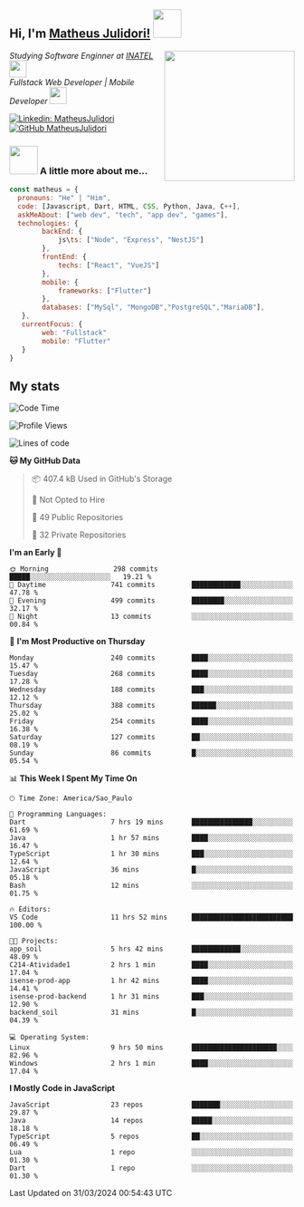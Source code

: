 <h2> Hi, I'm <a href="https://matheusjulidori.github.io" target="_blank">Matheus Julidori!</a> <img src="https://media.giphy.com/media/12oufCB0MyZ1Go/giphy.gif" width="50"></h2>
<img align='right' src="https://media.giphy.com/media/3oKIPnAiaMCws8nOsE/giphy.gif" width="230" height="auto">
<p><em>Studying Software Enginner at <a href="http://www.inatel.br" target="_blank">INATEL</a><img src="https://media.giphy.com/media/fYSnHlufseco8Fh93Z/giphy.gif" width="30"></br>
  Fullstack Web Developer | Mobile Developer <img src="https://media.giphy.com/media/WUlplcMpOCEmTGBtBW/giphy.gif" width="30">
</em></p>

[![Linkedin: MatheusJulidori](https://img.shields.io/badge/-MatheusJulidori-blue?style=flat-square&logo=Linkedin&logoColor=white&link=https://www.linkedin.com/in/MatheusJulidori/)](https://www.linkedin.com/in/MatheusJulidori/)
[![GitHub MatheusJulidori](https://img.shields.io/github/followers/matheusjulidori?label=follow&style=social)](https://github.com/MatheusJulidori)


### <img src="https://media.giphy.com/media/VgCDAzcKvsR6OM0uWg/giphy.gif" width="50"> A little more about me...  

```javascript
const matheus = {
  pronouns: "He" | "Him",
  code: [Javascript, Dart, HTML, CSS, Python, Java, C++],
  askMeAbout: ["web dev", "tech", "app dev", "games"],
  technologies: {
        backEnd: {
            js\ts: ["Node", "Express", "NestJS"]
        },
        frontEnd: {
            techs: ["React", "VueJS"]
        },
        mobile: {
            frameworks: ["Flutter"]
        },
        databases: ["MySql", "MongoDB","PostgreSQL","MariaDB"],
   },
   currentFocus: {
        web: "Fullstack"
        mobile: "Flutter"
   }
}
```
<h2>My stats</h2>

<!--START_SECTION:waka-->
![Code Time](http://img.shields.io/badge/Code%20Time-553%20hrs%2051%20mins-blue)

![Profile Views](http://img.shields.io/badge/Profile%20Views-1-blue)

![Lines of code](https://img.shields.io/badge/From%20Hello%20World%20I%27ve%20Written-6.5%20million%20lines%20of%20code-blue)

**🐱 My GitHub Data** 

> 📦 407.4 kB Used in GitHub's Storage 
 > 
> 🚫 Not Opted to Hire
 > 
> 📜 49 Public Repositories 
 > 
> 🔑 32 Private Repositories 
 > 
**I'm an Early 🐤** 

```text
🌞 Morning                298 commits         █████░░░░░░░░░░░░░░░░░░░░   19.21 % 
🌆 Daytime                741 commits         ████████████░░░░░░░░░░░░░   47.78 % 
🌃 Evening                499 commits         ████████░░░░░░░░░░░░░░░░░   32.17 % 
🌙 Night                  13 commits          ░░░░░░░░░░░░░░░░░░░░░░░░░   00.84 % 
```
📅 **I'm Most Productive on Thursday** 

```text
Monday                   240 commits         ████░░░░░░░░░░░░░░░░░░░░░   15.47 % 
Tuesday                  268 commits         ████░░░░░░░░░░░░░░░░░░░░░   17.28 % 
Wednesday                188 commits         ███░░░░░░░░░░░░░░░░░░░░░░   12.12 % 
Thursday                 388 commits         ██████░░░░░░░░░░░░░░░░░░░   25.02 % 
Friday                   254 commits         ████░░░░░░░░░░░░░░░░░░░░░   16.38 % 
Saturday                 127 commits         ██░░░░░░░░░░░░░░░░░░░░░░░   08.19 % 
Sunday                   86 commits          █░░░░░░░░░░░░░░░░░░░░░░░░   05.54 % 
```


📊 **This Week I Spent My Time On** 

```text
🕑︎ Time Zone: America/Sao_Paulo

💬 Programming Languages: 
Dart                     7 hrs 19 mins       ███████████████░░░░░░░░░░   61.69 % 
Java                     1 hr 57 mins        ████░░░░░░░░░░░░░░░░░░░░░   16.47 % 
TypeScript               1 hr 30 mins        ███░░░░░░░░░░░░░░░░░░░░░░   12.64 % 
JavaScript               36 mins             █░░░░░░░░░░░░░░░░░░░░░░░░   05.18 % 
Bash                     12 mins             ░░░░░░░░░░░░░░░░░░░░░░░░░   01.75 % 

🔥 Editors: 
VS Code                  11 hrs 52 mins      █████████████████████████   100.00 % 

🐱‍💻 Projects: 
app_soil                 5 hrs 42 mins       ████████████░░░░░░░░░░░░░   48.09 % 
C214-Atividade1          2 hrs 1 min         ████░░░░░░░░░░░░░░░░░░░░░   17.04 % 
isense-prod-app          1 hr 42 mins        ████░░░░░░░░░░░░░░░░░░░░░   14.41 % 
isense-prod-backend      1 hr 31 mins        ███░░░░░░░░░░░░░░░░░░░░░░   12.90 % 
backend_soil             31 mins             █░░░░░░░░░░░░░░░░░░░░░░░░   04.39 % 

💻 Operating System: 
Linux                    9 hrs 50 mins       █████████████████████░░░░   82.96 % 
Windows                  2 hrs 1 min         ████░░░░░░░░░░░░░░░░░░░░░   17.04 % 
```

**I Mostly Code in JavaScript** 

```text
JavaScript               23 repos            ███████░░░░░░░░░░░░░░░░░░   29.87 % 
Java                     14 repos            █████░░░░░░░░░░░░░░░░░░░░   18.18 % 
TypeScript               5 repos             ██░░░░░░░░░░░░░░░░░░░░░░░   06.49 % 
Lua                      1 repo              ░░░░░░░░░░░░░░░░░░░░░░░░░   01.30 % 
Dart                     1 repo              ░░░░░░░░░░░░░░░░░░░░░░░░░   01.30 % 
```




 Last Updated on 31/03/2024 00:54:43 UTC
<!--END_SECTION:waka-->
